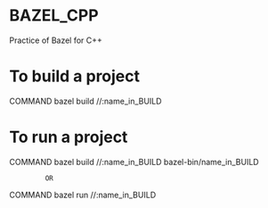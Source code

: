 # BAZEL_CPP

Practice of Bazel for C++

# To build a project
COMMAND
bazel build //:name_in_BUILD

# To run a project
COMMAND
bazel build //:name_in_BUILD
bazel-bin/name_in_BUILD

             OR
COMMAND
bazel run //:name_in_BUILD
